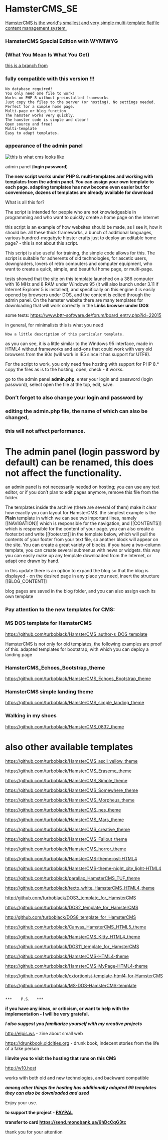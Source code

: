 # HamsterCMS_SE
[HamsterCMS is the world's smallest and very simple multi-template flatfile content management system.](http://old.net.eu.org/)

### HamsterCMS Special Edition with WYMIWYG
### (What You Mean Is What You Get)
[this is a branch from](https://github.com/turboblack/HamsterCMS)
### fully compatible with this version !!!


    No database required!
    You only need one file to work!
    Works on PHP 8 without preinstalled frameworks
    Just copy the files to the server (or hosting). No settings needed.
    Perfect for a simple home page.
    Multi-page or blog function
    The hamster works very quickly.
    The hamster code is simple and clear!
    Open source and free!
    Multi-template
    Easy to adapt templates.


### appearance of the admin panel
![this is what cms looks like](http://elpis.ws/hamster_se.png)


admin panel (**login password**)

**The new script works under PHP 8. 
multi-templates and working with templates from the admin panel.
You can assign your own template to each page. 
adapting templates has now become even easier
but for convenience, dozens of templates are already available for download**

What is all this for?

The script is intended for people who are not knowledgeable in programming 
and who want to quickly create a home page on the Internet

this script is an example of how websites should be made, as I see it, 
how it should be. all these thick frameworks, a bunch of 
additional languages, various hundred-megabyte hipster crafts 
just to deploy an editable home page? - this is not about this script.

This script is also useful for training, the simple code allows for this.
The script is suitable for adherents of old technologies, for ascetic users, 
downgraders, lovers of retro computers and computer equipment,
who want to create a quick, simple, and beautiful home page, or multi-page.

tests showed that the site on this template launched on a 386 computer 
with 16 MHz and 8 RAM under Windows 95 (it will also launch under 3.11 
if Internet Explorer 5 is installed), and specifically on this engine 
it is easily opened by browsers under DOS, and the content is edited 
through the admin panel. On the hamster website there are many templates 
for downloading that will work correctly in the **Links browser under DOS**

some tests: https://www.bttr-software.de/forum/board_entry.php?id=22015

in general, for minimalists this is what you need

    Now a little description of this particular template.
as you can see, it is a little similar to the Windows 95 interface, 
made in HTML4 without frameworks and add-ons that could work 
with very old browsers from the 90s 
(will work in IE5 since it has support for UTF8).

For the script to work, you only need free hosting with support for PHP 8.*
copy the files as is to the hosting, open, check - it works.

go to the admin panel **admin.php**, enter your 
login and password (login password), select open the file at the top, edit, save.
### Don’t forget to also change your login and password by 
### editing the admin.php file, the name of which can also be changed, 
### this will not affect performance.

# The admin panel (**login password** by default) can be renamed, this does not affect the functionality.
an admin panel is not necessarily needed on hosting; you can use any text editor, or if you don’t plan to edit pages anymore, remove this file from the folder.

The templates inside the archive (there are several of them) make it clear how exactly you can layout for HamsterCMS. the simplest example is the **Plain** template in which we can see two important lines, namely [[NAVIGATION]] which is responsible for the navigation, and [[CONTENTS]] which is responsible for the content of your page. you can also create a footer.txt and write [[footer.txt]] in the template below, which will pull the contents of your footer from your text file, so another block will appear on the site. You can create a great variety of blocks. if you have a two-column template, you can create several submenus with news or widgets. this way you can easily make up any template downloaded from the Internet, or adapt one drawn by hand.

in this update there is an option to expand the blog so that the blog is displayed - on the desired page in any place you need, 
insert the structure [[BLOG_CONTENT]]

blog pages are saved in the blog folder, and you can also assign each its own template

### Pay attention to the new templates for CMS:

### MS DOS template for HamsterCMS
https://github.com/turboblack/HamsterCMS_author-s_DOS_template

HamsterCMS is not only for old templates, the following examples are proof of this. 
adapted templates for bootstrap, with which you can deploy a landing page

### HamsterCMS_Echoes_Bootstrap_theme
https://github.com/turboblack/HamsterCMS_Echoes_Bootstrap_theme

### HamsterCMS simple landing theme
https://github.com/turboblack/HamsterCMS_simple_landing_theme

### Walking in my shoes
https://github.com/turboblack/HamsterCMS_0832_theme


# also other available templates
https://github.com/turboblack/HamsterCMS_ascii_yellow_theme

https://github.com/turboblack/HamsterCMS_Eraseme_theme

https://github.com/turboblack/HamsterCMS_Simple_theme

https://github.com/turboblack/HamsterCMS_Somewhere_theme

https://github.com/turboblack/HamsterCMS_Morpheus_theme

https://github.com/turboblack/HamsterCMS_nes_theme

https://github.com/turboblack/HamsterCMS_Mars_theme

https://github.com/turboblack/HamsterCMS_creative_theme

https://github.com/turboblack/HamsterCMS_Fallout_theme

https://github.com/turboblack/HamsterCMS_horror_theme

https://github.com/turboblack/HamsterCMS-theme-pst-HTML4

https://github.com/turboblack/HamsterCMS-theme-night_city_light-HTML4

https://github.com/turboblack/parallax_HamsterCMS_TUF_theme

https://github.com/turboblack/texto_white_HamsterCMS_HTML4_theme

http://github.com/turboblack/DOS3_template_for_HamsterCMS

https://github.com/turboblack/DOS2_template_for_HamsterCMS

http://github.com/turboblack/DOS8_template_for_HamsterCMS

https://github.com/turboblack/Canvas_HamsterCMS_HTML5_theme

https://github.com/turboblack/HamsterCMS_Kitty_HTML4_theme

https://github.com/turboblack/DOS11_template_for_HamsterCMS

https://github.com/turboblack/HamsterCMS-HTML4-theme

https://github.com/turboblack/HamsterCMS-MyPage-HTML4-theme

https://github.com/turboblack/extortionist-template-html4-for-HamsterCMS

https://github.com/turboblack/MS-DOS-HamsterCMS-template

                                                                         ***    P.S.   ***
                                                                
**if you have any ideas, or criticism, or want to help with the implementation - I will be very grateful.**

***I also suggest you familiarize yourself with my creative projects***

http://elpis.ws - zine about small web

https://drunkbook.oldcities.org - drunk book, indecent stories from the life of a fake person


**I invite you to visit the hosting that runs on this CMS**

http://w10.host

works with both old and new technologies, and backward compatible

***among other things
the hosting has additionally adapted 99 templates
they can also be downloaded and used***

Enjoy your use.

**to support the project - [PAYPAL](https://www.paypal.com/donate/?hosted_button_id=2PYBDTJ6EM54U)**

**transfer to card https://send.monobank.ua/6hDcCqG3tc**

thank you for your attention


